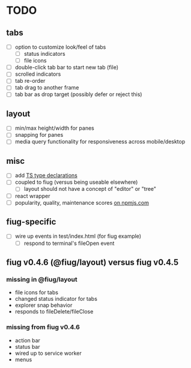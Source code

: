 # TODO

## tabs
- [ ] option to customize look/feel of tabs
	- [ ] status indicators
	- [ ] file icons
- [ ] double-click tab bar to start new tab (file)
- [ ] scrolled indicators
- [ ] tab re-order
- [ ] tab drag to another frame
- [ ] tab bar as drop target (possibly defer or reject this)

## layout
- [ ] min/max height/width for panes
- [ ] snapping for panes
- [ ] media query functionality for responsiveness across mobile/desktop

## misc
- [ ] add [TS type declarations](https://www.typescriptlang.org/docs/handbook/declaration-files/publishing.html#including-declarations-in-your-npm-package)
- [ ] coupled to fiug (versus being useable elsewhere)
	- [ ] layout should not have a concept of "editor" or "tree"
- [ ] react wrapper
- [ ] popularity, quality, maintenance scores [on npmjs.com](https://stackoverflow.com/questions/49866588/how-npmjs-com-calculates-the-code-quality)

## fiug-specific
- [ ] wire up events in test/index.html (for fiug example)
	- [ ] respond to terminal's fileOpen event

## fiug v0.4.6 (@fiug/layout) versus fiug v0.4.5

### missing in @fiug/layout
- file icons for tabs
- changed status indicator for tabs
- explorer snap behavior
- responds to fileDelete/fileClose

### missing from fiug v0.4.6
- action bar
- status bar
- wired up to service worker
- menus

